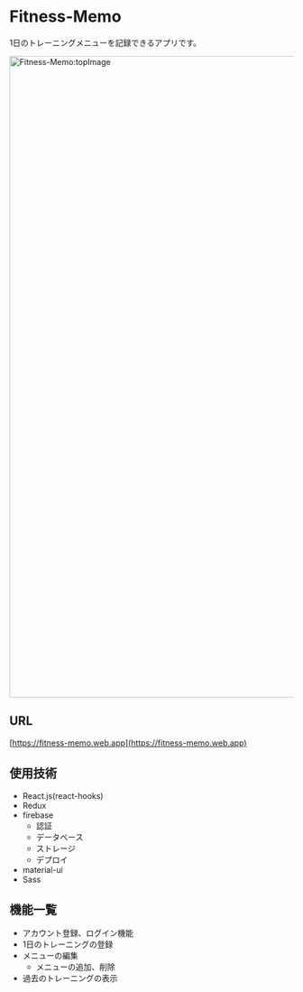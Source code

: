 # Fitness-Memo
1日のトレーニングメニューを記録できるアプリです。

<img width="1137" alt="Fitness-Memo:topImage" src="https://user-images.githubusercontent.com/68856311/104661118-33c90180-570b-11eb-9b11-6d7550ea86b6.png">

## URL
[https://fitness-memo.web.app](https://fitness-memo.web.app)

## 使用技術
- React.js(react-hooks)
- Redux
- firebase
  - 認証
  - データベース
  - ストレージ
  - デプロイ
- material-ui
- Sass

## 機能一覧
- アカウント登録、ログイン機能
- 1日のトレーニングの登録
- メニューの編集
  - メニューの追加、削除
- 過去のトレーニングの表示
